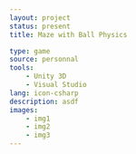 ```yaml
---
layout: project
status: present
title: Maze with Ball Physics

type: game
source: personnal
tools:
    - Unity 3D
    - Visual Studio
lang: icon-csharp
description: asdf
images: 
    - img1
    - img2
    - img3
---
```

